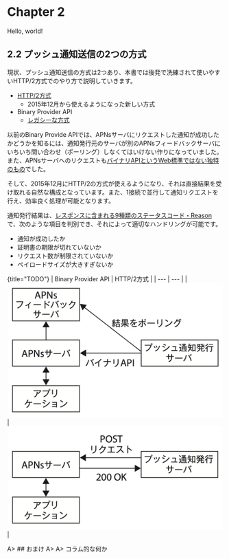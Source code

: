 # Chapter 2
Hello, world!

## 2.2 プッシュ通知送信の2つの方式

現状、プッシュ通知送信の方式は2つあり、本書では後発で洗練されて使いやすいHTTP/2方式でのやり方で説明していきます。

- [HTTP/2方式](https://developer.apple.com/library/content/documentation/NetworkingInternet/Conceptual/RemoteNotificationsPG/APNSOverview.html#//apple_ref/doc/uid/TP40008194-CH8-SW1)
  - 2015年12月から使えるようになった新しい方式
- Binary Provider API
  - [レガシーな方式](https://developer.apple.com/library/content/documentation/NetworkingInternet/Conceptual/RemoteNotificationsPG/BinaryProviderAPI.html#//apple_ref/doc/uid/TP40008194-CH13-SW1)


以前のBinary Provide APIでは、APNsサーバにリクエストした通知が成功したかどうかを知るには、通知発行元のサーバが別のAPNsフィードバックサーバにいちいち問い合わせ（ポーリング）しなくてはいけない作りになっていました。また、APNsサーバへのリクエストも[バイナリAPIというWeb標準ではない独特のもの](https://developer.apple.com/library/content/documentation/NetworkingInternet/Conceptual/RemoteNotificationsPG/LegacyNotificationFormat.html#//apple_ref/doc/uid/TP40008194-CH14-SW1)でした。

そして、2015年12月にHTTP/2の方式が使えるようになり、それは直接結果を受け取れる自然な構成となっています。また、1接続で並行して通知リクエストを行え、効率良く処理が可能となります。

通知発行結果は、[レスポンスに含まれる9種類のステータスコード・Reason](https://developer.apple.com/library/content/documentation/NetworkingInternet/Conceptual/RemoteNotificationsPG/CommunicatingwithAPNs.html#//apple_ref/doc/uid/TP40008194-CH11-SW1)で、次のような項目を判別でき、それによって適切なハンドリングが可能です。

- 通知が成功したか
- 証明書の期限が切れていないか
- リクエスト数が制限されていないか
- ペイロードサイズが大きすぎないか

{title="TODO"}
| Binary Provider API | HTTP/2方式 |
| --- | --- |
| ![](images/chapter3/legacy.png) | ![](images/chapter3/http2.png) |

A> ## おまけ
A>
A> コラム的な何か